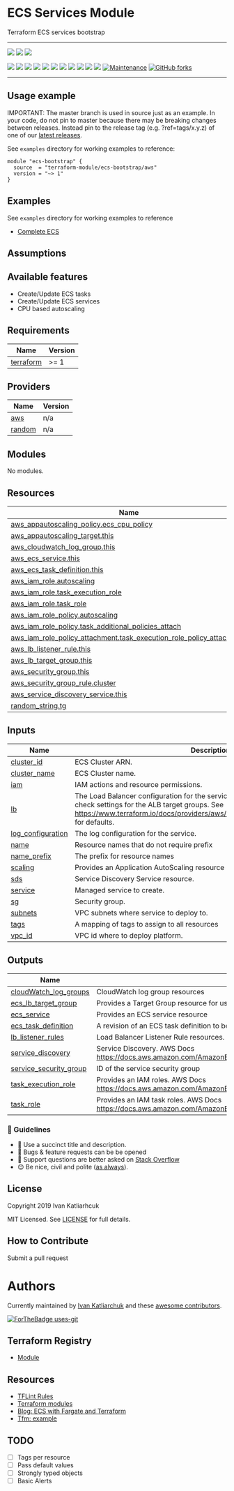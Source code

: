 # ECS Services Module

Terraform ECS services bootstrap

---

![](https://github.com/terraform-module/terraform-aws-ecs-bootstrap/workflows/release/badge.svg)
![](https://github.com/terraform-module/terraform-aws-ecs-bootstrap/workflows/commit-check/badge.svg)
![](https://github.com/terraform-module/terraform-aws-ecs-bootstrap/workflows/labeler/badge.svg)

[![](https://img.shields.io/github/license/terraform-module/terraform-aws-ecs-bootstrap)](https://github.com/terraform-module/terraform-aws-ecs-bootstrap)
![](https://img.shields.io/github/v/tag/terraform-module/terraform-aws-ecs-bootstrap)
![](https://img.shields.io/issues/github/terraform-module/terraform-aws-ecs-bootstrap)
![](https://img.shields.io/github/issues/terraform-module/terraform-aws-ecs-bootstrap)
![](https://img.shields.io/github/issues-closed/terraform-module/terraform-aws-ecs-bootstrap)
[![](https://img.shields.io/github/languages/code-size/terraform-module/terraform-aws-ecs-bootstrap)](https://github.com/terraform-module/terraform-aws-ecs-bootstrap)
[![](https://img.shields.io/github/repo-size/terraform-module/terraform-aws-ecs-bootstrap)](https://github.com/terraform-module/terraform-aws-ecs-bootstrap)
![](https://img.shields.io/github/languages/top/terraform-module/terraform-aws-ecs-bootstrap?color=green&logo=terraform&logoColor=blue)
![](https://img.shields.io/github/commit-activity/m/terraform-module/terraform-aws-ecs-bootstrap)
![](https://img.shields.io/github/contributors/terraform-module/terraform-aws-ecs-bootstrap)
![](https://img.shields.io/github/last-commit/terraform-module/terraform-aws-ecs-bootstrap)
[![Maintenance](https://img.shields.io/badge/Maintenu%3F-oui-green.svg)](https://GitHub.com/terraform-module/terraform-aws-ecs-bootstrap/graphs/commit-activity)
[![GitHub forks](https://img.shields.io/github/forks/terraform-module/terraform-aws-ecs-bootstrap.svg?style=social&label=Fork)](https://github.com/terraform-module/terraform-aws-ecs-bootstrap)

---

## Usage example

IMPORTANT: The master branch is used in source just as an example. In your code, do not pin to master because there may be breaking changes between releases. Instead pin to the release tag (e.g. ?ref=tags/x.y.z) of one of our [latest releases](https://github.com/terraform-module/terraform-aws-ecs-bootstrap/releases).

See `examples` directory for working examples to reference:

```hcl
module "ecs-bootstrap" {
  source  = "terraform-module/ecs-bootstrap/aws"
  version = "~> 1"
}
```

## Examples

See `examples` directory for working examples to reference

- [Complete ECS](https://github.com/terraform-module/terraform-aws-ecs-bootstrap/tree/master/examples)

## Assumptions

## Available features

- Create/Update ECS tasks
- Create/Update ECS services
- CPU based autoscaling

<!-- BEGINNING OF PRE-COMMIT-TERRAFORM DOCS HOOK -->
## Requirements

| Name | Version |
|------|---------|
| <a name="requirement_terraform"></a> [terraform](#requirement\_terraform) | >= 1 |

## Providers

| Name | Version |
|------|---------|
| <a name="provider_aws"></a> [aws](#provider\_aws) | n/a |
| <a name="provider_random"></a> [random](#provider\_random) | n/a |

## Modules

No modules.

## Resources

| Name | Type |
|------|------|
| [aws_appautoscaling_policy.ecs_cpu_policy](https://registry.terraform.io/providers/hashicorp/aws/latest/docs/resources/appautoscaling_policy) | resource |
| [aws_appautoscaling_target.this](https://registry.terraform.io/providers/hashicorp/aws/latest/docs/resources/appautoscaling_target) | resource |
| [aws_cloudwatch_log_group.this](https://registry.terraform.io/providers/hashicorp/aws/latest/docs/resources/cloudwatch_log_group) | resource |
| [aws_ecs_service.this](https://registry.terraform.io/providers/hashicorp/aws/latest/docs/resources/ecs_service) | resource |
| [aws_ecs_task_definition.this](https://registry.terraform.io/providers/hashicorp/aws/latest/docs/resources/ecs_task_definition) | resource |
| [aws_iam_role.autoscaling](https://registry.terraform.io/providers/hashicorp/aws/latest/docs/resources/iam_role) | resource |
| [aws_iam_role.task_execution_role](https://registry.terraform.io/providers/hashicorp/aws/latest/docs/resources/iam_role) | resource |
| [aws_iam_role.task_role](https://registry.terraform.io/providers/hashicorp/aws/latest/docs/resources/iam_role) | resource |
| [aws_iam_role_policy.autoscaling](https://registry.terraform.io/providers/hashicorp/aws/latest/docs/resources/iam_role_policy) | resource |
| [aws_iam_role_policy.task_additional_policies_attach](https://registry.terraform.io/providers/hashicorp/aws/latest/docs/resources/iam_role_policy) | resource |
| [aws_iam_role_policy_attachment.task_execution_role_policy_attachment](https://registry.terraform.io/providers/hashicorp/aws/latest/docs/resources/iam_role_policy_attachment) | resource |
| [aws_lb_listener_rule.this](https://registry.terraform.io/providers/hashicorp/aws/latest/docs/resources/lb_listener_rule) | resource |
| [aws_lb_target_group.this](https://registry.terraform.io/providers/hashicorp/aws/latest/docs/resources/lb_target_group) | resource |
| [aws_security_group.this](https://registry.terraform.io/providers/hashicorp/aws/latest/docs/resources/security_group) | resource |
| [aws_security_group_rule.cluster](https://registry.terraform.io/providers/hashicorp/aws/latest/docs/resources/security_group_rule) | resource |
| [aws_service_discovery_service.this](https://registry.terraform.io/providers/hashicorp/aws/latest/docs/resources/service_discovery_service) | resource |
| [random_string.tg](https://registry.terraform.io/providers/hashicorp/random/latest/docs/resources/string) | resource |

## Inputs

| Name | Description | Type | Default | Required |
|------|-------------|------|---------|:--------:|
| <a name="input_cluster_id"></a> [cluster\_id](#input\_cluster\_id) | ECS Cluster ARN. | `string` | n/a | yes |
| <a name="input_cluster_name"></a> [cluster\_name](#input\_cluster\_name) | ECS Cluster name. | `string` | n/a | yes |
| <a name="input_iam"></a> [iam](#input\_iam) | IAM actions and resource permissions. | `any` | `{}` | no |
| <a name="input_lb"></a> [lb](#input\_lb) | The Load Balancer configuration for the service. A health block containing health check settings for the ALB target groups. See https://www.terraform.io/docs/providers/aws/r/lb_target_group.html#health_check for defaults. | `any` | `{}` | no |
| <a name="input_log_configuration"></a> [log\_configuration](#input\_log\_configuration) | The log configuration for the service. | `any` | `{}` | no |
| <a name="input_name"></a> [name](#input\_name) | Resource names that do not require prefix | `string` | n/a | yes |
| <a name="input_name_prefix"></a> [name\_prefix](#input\_name\_prefix) | The prefix for resource names | `string` | n/a | yes |
| <a name="input_scaling"></a> [scaling](#input\_scaling) | Provides an Application AutoScaling resource management. | `any` | `{}` | no |
| <a name="input_sds"></a> [sds](#input\_sds) | Service Discovery Service resource. | `any` | `{}` | no |
| <a name="input_service"></a> [service](#input\_service) | Managed service to create. | `any` | `{}` | no |
| <a name="input_sg"></a> [sg](#input\_sg) | Security group. | `any` | `{}` | no |
| <a name="input_subnets"></a> [subnets](#input\_subnets) | VPC subnets where service to deploy to. | `list(string)` | n/a | yes |
| <a name="input_tags"></a> [tags](#input\_tags) | A mapping of tags to assign to all resources | `map(string)` | `{}` | no |
| <a name="input_vpc_id"></a> [vpc\_id](#input\_vpc\_id) | VPC id where to deploy platform. | `string` | n/a | yes |

## Outputs

| Name | Description |
|------|-------------|
| <a name="output_cloudWatch_log_groups"></a> [cloudWatch\_log\_groups](#output\_cloudWatch\_log\_groups) | CloudWatch log group resources |
| <a name="output_ecs_lb_target_group"></a> [ecs\_lb\_target\_group](#output\_ecs\_lb\_target\_group) | Provides a Target Group resource for use with Load Balancer resources. |
| <a name="output_ecs_service"></a> [ecs\_service](#output\_ecs\_service) | Provides an ECS service resource |
| <a name="output_ecs_task_definition"></a> [ecs\_task\_definition](#output\_ecs\_task\_definition) | A revision of an ECS task definition to be used in aws\_ecs\_service |
| <a name="output_lb_listener_rules"></a> [lb\_listener\_rules](#output\_lb\_listener\_rules) | Load Balancer Listener Rule resources. |
| <a name="output_service_discovery"></a> [service\_discovery](#output\_service\_discovery) | Service Discovery. AWS Docs https://docs.aws.amazon.com/AmazonECS/latest/developerguide/service-discovery.html |
| <a name="output_service_security_group"></a> [service\_security\_group](#output\_service\_security\_group) | ID of the service security group |
| <a name="output_task_execution_role"></a> [task\_execution\_role](#output\_task\_execution\_role) | Provides an IAM roles. AWS Docs https://docs.aws.amazon.com/AmazonECS/latest/developerguide/task_execution_IAM_role.html |
| <a name="output_task_role"></a> [task\_role](#output\_task\_role) | Provides an IAM task roles. AWS Docs https://docs.aws.amazon.com/AmazonECS/latest/developerguide/task-iam-roles.html |
<!-- END OF PRE-COMMIT-TERRAFORM DOCS HOOK -->


### :memo: Guidelines

 - :memo: Use a succinct title and description.
 - :bug: Bugs & feature requests can be be opened
 - :signal_strength: Support questions are better asked on [Stack Overflow](https://stackoverflow.com/)
 - :blush: Be nice, civil and polite ([as always](http://contributor-covenant.org/version/1/4/)).

## License

Copyright 2019 Ivan Katliarhcuk

MIT Licensed. See [LICENSE](./LICENSE) for full details.

## How to Contribute

Submit a pull request

# Authors

Currently maintained by [Ivan Katliarchuk](https://github.com/ivankatliarchuk) and these [awesome contributors](https://github.com/terraform-module/terraform-aws-ecs-bootstrap/graphs/contributors).

[![ForTheBadge uses-git](http://ForTheBadge.com/images/badges/uses-git.svg)](https://GitHub.com/)

## Terraform Registry

- [Module](https://registry.terraform.io/modules/terraform-module/ecs-bootstrap/aws)

## Resources

- [TFLint Rules](https://github.com/terraform-linters/tflint/tree/master/docs/rules)
- [Terraform modules](https://registry.terraform.io/namespaces/terraform-module)
- [Blog: ECS with Fargate and Terraform](https://engineering.finleap.com/posts/2020-02-20-ecs-fargate-terraform/)
- [Tfm: example](https://github.com/finleap/tf-ecs-fargate-tmpl)

## TODO

- [ ] Tags per resource
- [ ] Pass default values
- [ ] Strongly typed objects
- [ ] Basic Alerts
